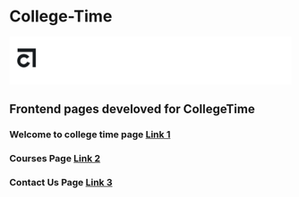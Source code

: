 # College-Time 
![](https://github.com/Ajay7Saraf/College-Time/blob/main/page%203/images/logo%20ct.co-01.png)

## Frontend pages develoved for CollegeTime
### Welcome to college time page [Link 1](https://priyansh-design.github.io/College-Time/page%201/main%20page.html)
### Courses Page [Link 2](https://priyansh-design.github.io/College-Time/page%202/main.html)
### Contact Us Page [Link 3](https://priyansh-design.github.io/College-Time/page%203/contact%20main.html)

